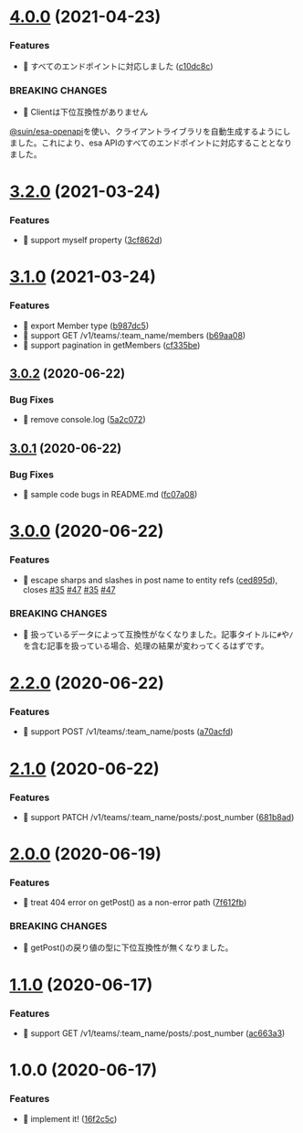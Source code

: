 # [4.0.0](https://github.com/suin/esa-api/compare/v3.2.0...v4.0.0) (2021-04-23)


### Features

* 🎸 すべてのエンドポイントに対応しました ([c10dc8c](https://github.com/suin/esa-api/commit/c10dc8c007eec39098bfdde50c894b8428b3a1e5))


### BREAKING CHANGES

* 🧨 Clientは下位互換性がありません

[@suin/esa-openapi](https://github.com/suin/esa-openapi)を使い、クライアントライブラリを自動生成するようにしました。これにより、esa APIのすべてのエンドポイントに対応することとなりました。

# [3.2.0](https://github.com/suin/esa-api/compare/v3.1.0...v3.2.0) (2021-03-24)


### Features

* 🎸 support myself property ([3cf862d](https://github.com/suin/esa-api/commit/3cf862d465989329f7b6c6ed743cb04e904a5d88))

# [3.1.0](https://github.com/suin/esa-api/compare/v3.0.2...v3.1.0) (2021-03-24)


### Features

* 🎸 export Member type ([b987dc5](https://github.com/suin/esa-api/commit/b987dc5c77508907ddb096692db4477bea6ae9a9))
* 🎸 support GET /v1/teams/:team_name/members ([b69aa08](https://github.com/suin/esa-api/commit/b69aa08a72d0f56f7a59dcd07fe8301a7825fb15))
* 🎸 support pagination in getMembers ([cf335be](https://github.com/suin/esa-api/commit/cf335be7ec6692436b353eb5510b4cd5314ae8dd))

## [3.0.2](https://github.com/suin/esa-api/compare/v3.0.1...v3.0.2) (2020-06-22)


### Bug Fixes

* 🐛 remove console.log ([5a2c072](https://github.com/suin/esa-api/commit/5a2c07251cd641066f86f126091e248cb4644a22))

## [3.0.1](https://github.com/suin/esa-api/compare/v3.0.0...v3.0.1) (2020-06-22)


### Bug Fixes

* 🐛 sample code bugs in README.md ([fc07a08](https://github.com/suin/esa-api/commit/fc07a08b23d980872ed56dd3582fcdaff1fd0a8a))

# [3.0.0](https://github.com/suin/esa-api/compare/v2.2.0...v3.0.0) (2020-06-22)


### Features

* 🎸 escape sharps and slashes in post name to entity refs ([ced895d](https://github.com/suin/esa-api/commit/ced895d1253ac5ecb2116818ef83b34a82df3f20)), closes [#35](https://github.com/suin/esa-api/issues/35) [#47](https://github.com/suin/esa-api/issues/47) [#35](https://github.com/suin/esa-api/issues/35) [#47](https://github.com/suin/esa-api/issues/47)


### BREAKING CHANGES

* 🧨 扱っているデータによって互換性がなくなりました。記事タイトルに`#`や`/`を含む記事を扱っている場合、処理の結果が変わってくるはずです。

# [2.2.0](https://github.com/suin/esa-api/compare/v2.1.0...v2.2.0) (2020-06-22)


### Features

* 🎸 support POST /v1/teams/:team_name/posts ([a70acfd](https://github.com/suin/esa-api/commit/a70acfdf191ca24742571d9958b634ea2c85564a))

# [2.1.0](https://github.com/suin/esa-api/compare/v2.0.0...v2.1.0) (2020-06-22)


### Features

* 🎸 support PATCH /v1/teams/:team_name/posts/:post_number ([681b8ad](https://github.com/suin/esa-api/commit/681b8ade4ef1de3fed44a10d7a8a1bf774d24013))

# [2.0.0](https://github.com/suin/esa-api/compare/v1.1.0...v2.0.0) (2020-06-19)


### Features

* 🎸 treat 404 error on getPost() as a non-error path ([7f612fb](https://github.com/suin/esa-api/commit/7f612fb7ffb0bc6a8b5d1ca9d71e34dd6d271990))


### BREAKING CHANGES

* 🧨 getPost()の戻り値の型に下位互換性が無くなりました。

# [1.1.0](https://github.com/suin/esa-api/compare/v1.0.0...v1.1.0) (2020-06-17)


### Features

* 🎸 support GET /v1/teams/:team_name/posts/:post_number ([ac663a3](https://github.com/suin/esa-api/commit/ac663a3750f869b1dd88e229bc635e146ea35a90))

# 1.0.0 (2020-06-17)


### Features

* 🎸 implement it! ([16f2c5c](https://github.com/suin/esa-api/commit/16f2c5c936ea85b6e334b8e99d6f399a37cf98ec))
